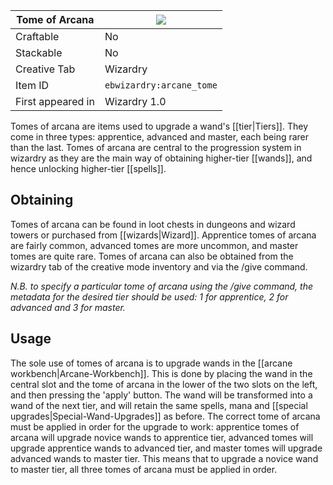 | Tome of Arcana |![](https://github.com/Electroblob77/Wizardry/blob/1.12.2/src/main/resources/assets/ebwizardry/textures/items/arcane_tome.png)|
|---|---|
| Craftable | No |
| Stackable | No |
| Creative Tab | Wizardry |
| Item ID | `ebwizardry:arcane_tome` |
| First appeared in | Wizardry 1.0 |

Tomes of arcana are items used to upgrade a wand's [[tier|Tiers]]. They come in three types: apprentice, advanced and master, each being rarer than the last. Tomes of arcana are central to the progression system in wizardry as they are the main way of obtaining higher-tier [[wands]], and hence unlocking higher-tier [[spells]].

## Obtaining
Tomes of arcana can be found in loot chests in dungeons and wizard towers or purchased from [[wizards|Wizard]]. Apprentice tomes of arcana are fairly common, advanced tomes are more uncommon, and master tomes are quite rare. Tomes of arcana can also be obtained from the wizardry tab of the creative mode inventory and via the /give command.

_N.B. to specify a particular tome of arcana using the /give command, the metadata for the desired tier should be used: 1 for apprentice, 2 for advanced and 3 for master._

## Usage
The sole use of tomes of arcana is to upgrade wands in the [[arcane workbench|Arcane-Workbench]]. This is done by placing the wand in the central slot and the tome of arcana in the lower of the two slots on the left, and then pressing the 'apply' button. The wand will be transformed into a wand of the next tier, and will retain the same spells, mana and [[special upgrades|Special-Wand-Upgrades]] as before. The correct tome of arcana must be applied in order for the upgrade to work: apprentice tomes of arcana will upgrade novice wands to apprentice tier, advanced tomes will upgrade apprentice wands to advanced tier, and master tomes will upgrade advanced wands to master tier. This means that to upgrade a novice wand to master tier, all three tomes of arcana must be applied in order.